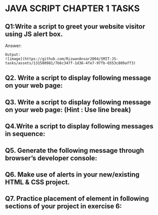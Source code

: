 
# JAVA SCRIPT CHAPTER 1 TASKS


## Q1:Write a script to greet your website visitor using JS alert box.

Answer:

 <script>
        alert("GREETINGS WELCOME TO THE SITE🤞")
</script>

    Output:
    ![image](https://github.com/RizwanAnsar2004/SMIT-JS-tasks/assets/131580981/7b6c347f-1d36-4fe7-97fb-6553c809aff3)


## Q2. Write a script to display following message on your web page:
## Q3. Write a script to display following message on your web page: (Hint : Use line break)
## Q4.Write a script to display following messages in sequence:
## Q5. Generate the following message through browser’s developer console:
## Q6. Make use of alerts in your new/existing HTML & CSS project.
## Q7. Practice placement of <script></script> element in following sections of your project in exercise 6:
